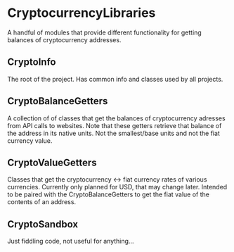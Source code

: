 # CryptocurrencyLibraries

A handful of modules that provide different functionality for getting balances of cryptocurrency addresses.

## CryptoInfo

The root of the project. Has common info and classes used by all projects.

## CryptoBalanceGetters

A collection of of classes that get the balances of cryptocurrency adresses from API calls to websites. Note that these getters retrieve that balance of the address in its native units. Not the smallest/base units and not the fiat currency value.

## CryptoValueGetters

Classes that get the cryptocurrency <-> fiat currency rates of various currencies. Currently only planned for USD, that may change later. Intended to be paired with the CryptoBalanceGetters to get the fiat value of the contents of an address.

## CryptoSandbox

Just fiddling code, not useful for anything...
